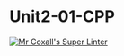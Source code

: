 # Unit2-01-CPP
[![Mr Coxall's Super Linter](https://github.com/ICS3U-Programming-Kent-Gatera/Unit2-01-CPP/workflows/Mr%20Coxall's%20Super%20Linter/badge.svg)](https://github.com/ICS3U-Programming-Kent-Gatera/Unit2-01-CPP/actions/)
